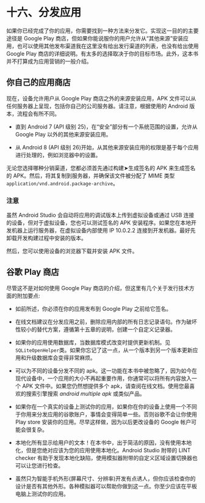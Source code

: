 # 十六、分发应用

如果你已经完成了你的应用，你需要找到一种方法来分发它。实现这一目的的主要途径是 Google Play 商店，但如果你能说服你的用户允许从“其他来源”安装应用，也可以使用其他发布渠道我在这里没有给出发行渠道的列表，也没有给出使用 Google Play 商店的详细说明。有太多的选择取决于你的目标市场。此外，这本书并不打算成为应用营销的一般介绍。

## 你自己的应用商店

现在，设备允许用户从 Google Play 商店之外的来源安装应用，APK 文件可以从任何服务器上呈现，包括你自己的公司服务器。请注意，根据使用的 Android 版本，流程会有所不同。

*   直到 Android 7 (API 级别 25)，在“安全”部分有一个系统范围的设置，允许从 Google Play 以外的其他来源安装应用。

*   从 Android 8 (API 级别 26)开始，从其他来源安装应用的权限是基于每个应用进行处理的，例如浏览器中的设置。

无论您选择哪种分销渠道，您都必须首先通过构建➤生成签名的 APK 来生成签名的 APK。然后，将其复制到服务器，并确保该文件被分配了 MIME 类型`application/vnd.android.package-archive`。

### 注意

虽然 Android Studio 会自动将应用的调试版本上传到虚拟设备或通过 USB 连接的设备，但对于虚拟设备，您也可以测试签名的 APK 安装程序。如果您在本地开发机器上运行服务器，在虚拟设备内部使用 IP 10.0.2.2 连接到开发机器。最好先卸载开发构建过程中安装的版本。

然后，您可以使用设备的浏览器下载并安装 APK 文件。

## 谷歌 Play 商店

尽管这不是对如何使用 Google Play 商店的介绍，但这里有几个关于发行技术方面的附加要点:

*   如前所述，你必须在你的应用发布到 Google Play 之前给它签名。

*   在线文档建议在分发应用之前，删除应用内部的所有日志记录语句。作为破坏性较小的替代方案，遵循第十五章的说明，创建一个自定义记录器。

*   如果你的应用使用数据库，当数据库模式改变时提供更新机制。见`SQLiteOpenHelper`类。如果你忘记了这一点，从一个版本到另一个版本更新应用和升级数据库会变得非常麻烦。

*   可以为不同的设备分发不同的 apk。这一功能在本书中被忽略了，因为如今在现代设备中，一个应用的大小不再起重要作用，你通常可以将所有内容放入一个 APK 文件中。如果您仍然想提供多个 apk，请查阅在线文档。使用您最喜欢的搜索引擎搜索 *android multiple apk* 或类似产品。

*   如果你在一个真实的设备上测试你的应用，如果你在你的设备上使用一个不同于你用来分发应用的谷歌账户，事情会变得简单一些。否则谷歌不会让你使用 Play store 安装你的应用。尽早这样做，因为以后更改设备的 Google 帐户可能会很复杂。

*   本地化所有显示给用户的文本！在本书中，出于简洁的原因，没有使用本地化，但是您绝对应该为您的应用使用本地化。Android Studio 附带的 LINT checker 有助于发现本地化缺陷，使用模拟器附带的自定义区域设置切换器也可以让您进行检查。

*   虽然只为智能手机外形(屏幕尺寸、分辨率)开发有点诱人，但你应该检查你的设计是否有其他外形。各种模拟器可以帮助你做到这一点。你至少应该在平板电脑上测试你的应用。